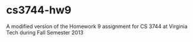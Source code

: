 cs3744-hw9
==========

A modified version of the Homework 9 assignment for CS 3744 at Virginia Tech during Fall Semester 2013
